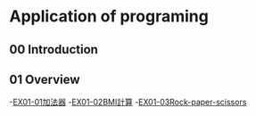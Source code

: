 # Application of programing

## 00 Introduction

## 01 Overview

-[EX01-01加法器](EX01_01加法器.ipynb)
-[EX01-02BMI計算](EX01_02BMI計算.ipynb)
-[EX01-03Rock-paper-scissors](EX01_03Rock_paper_scissors.ipynb)
